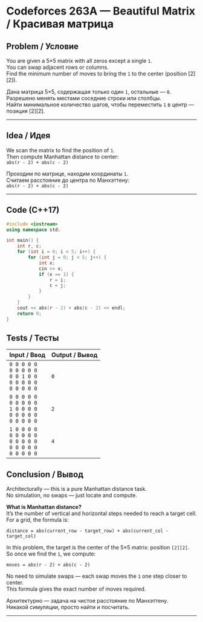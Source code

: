 # Codeforces 263A — Beautiful Matrix / Красивая матрица

## Problem / Условие

You are given a 5×5 matrix with all zeros except a single `1`.  
You can swap adjacent rows or columns.  
Find the minimum number of moves to bring the `1` to the center (position [2][2]).

Дана матрица 5×5, содержащая только один `1`, остальные — `0`.  
Разрешено менять местами соседние строки или столбцы.  
Найти минимальное количество шагов, чтобы переместить `1` в центр — позиция [2][2].

---

## Idea / Идея

We scan the matrix to find the position of `1`.  
Then compute Manhattan distance to center:  
`abs(r - 2) + abs(c - 2)`

Проходим по матрице, находим координаты `1`.  
Считаем расстояние до центра по Манхэттену:  
`abs(r - 2) + abs(c - 2)`

---

## Code (C++17)

```cpp
#include <iostream>
using namespace std;

int main() {
    int r, c;
    for (int i = 0; i < 5; i++) {
        for (int j = 0; j < 5; j++) {
            int x;
            cin >> x;
            if (x == 1) {
                r = i;
                c = j;
            }
        }
    }
    cout << abs(r - 2) + abs(c - 2) << endl;
    return 0;
}
```

## Tests / Тесты

| Input / Ввод             | Output / Вывод |
|--------------------------|----------------|
| `0 0 0 0 0`<br>`0 0 0 0 0`<br>`0 0 1 0 0`<br>`0 0 0 0 0`<br>`0 0 0 0 0` | `0` |
| `0 0 0 0 0`<br>`0 0 0 0 0`<br>`1 0 0 0 0`<br>`0 0 0 0 0`<br>`0 0 0 0 0` | `2` |
| `1 0 0 0 0`<br>`0 0 0 0 0`<br>`0 0 0 0 0`<br>`0 0 0 0 0`<br>`0 0 0 0 0` | `4` |

## Conclusion / Вывод

Architecturally — this is a pure Manhattan distance task.  
No simulation, no swaps — just locate and compute.

**What is Manhattan distance?**  
It’s the number of vertical and horizontal steps needed to reach a target cell.  
For a grid, the formula is:
```
distance = abs(current_row - target_row) + abs(current_col - target_col)
```

In this problem, the target is the center of the 5×5 matrix: position `[2][2]`.  
So once we find the `1`, we compute:
```
moves = abs(r - 2) + abs(c - 2)
```


No need to simulate swaps — each swap moves the `1` one step closer to center.  
This formula gives the exact number of moves required.

Архитектурно — задача на чистое расстояние по Манхэттену.  
Никакой симуляции, просто найти и посчитать.


---

